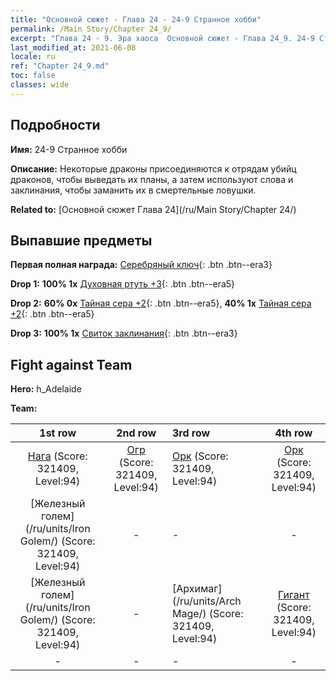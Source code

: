```yaml
---
title: "Основной сюжет - Глава 24 - 24-9 Странное хобби"
permalink: /Main Story/Chapter 24_9/
excerpt: "Глава 24 - 9. Эра хаоса  Основной сюжет - Глава 24_9. 24-9 Странное хобби"
last_modified_at: 2021-06-08
locale: ru
ref: "Chapter 24_9.md"
toc: false
classes: wide
---
```


## Подробности

 **Имя:** 24-9 Странное хобби

 **Описание:** Некоторые драконы присоединяются к отрядам убийц драконов, чтобы выведать их планы, а затем используют слова и заклинания, чтобы заманить их в смертельные ловушки.

 **Related to:** [Основной сюжет Глава 24](/ru/Main Story/Chapter 24/)

## Выпавшие предметы

 **Первая полная награда:** [Серебряный ключ](/ItemsRU/con_693/){: .btn .btn--era3}

 **Drop 1:** **100% 1x** [Духовная ртуть +3](/ItemsRU/mat_84/){: .btn .btn--era5}

 **Drop 2:** **60% 0x** [Тайная сера +2](/ItemsRU/mat_78/){: .btn .btn--era5}, **40% 1x** [Тайная сера +2](/ItemsRU/mat_78/){: .btn .btn--era5}

 **Drop 3:** **100% 1x** [Свиток заклинания](/ItemsRU/con_694/){: .btn .btn--era3}


## Fight against Team
 **Hero:** h_Adelaide

 **Team:**


  | 1st row | 2nd row | 3rd row | 4th row |
  |:----:|:----:|:----|:----:|
  | [Нага](/ru/units/Naga/) (Score: 321409, Level:94)  | [Огр](/ru/units/Ogre/) (Score: 321409, Level:94)  | [Орк](/ru/units/Orc/) (Score: 321409, Level:94)  | [Орк](/ru/units/Orc/) (Score: 321409, Level:94)  |
  | [Железный голем](/ru/units/Iron Golem/) (Score: 321409, Level:94)  | - | - | - |
  | [Железный голем](/ru/units/Iron Golem/) (Score: 321409, Level:94)  | - | [Архимаг](/ru/units/Arch Mage/) (Score: 321409, Level:94)  | [Гигант](/ru/units/Giant/) (Score: 321409, Level:94)  |
  | - | - | - | - |


